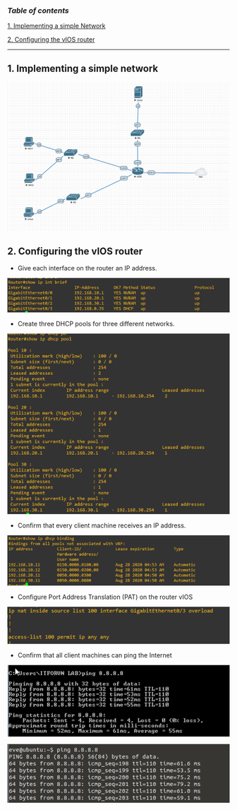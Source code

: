 ### ***Table of contents***

[1. Implementing a simple Network](#1)

[2. Configuring the vIOS router](#2)

---

<a name = '1'></a>
## 1. Implementing a simple network

![](https://github.com/greenarrow2019/Ansible-Network-Automation/blob/master/EVE-NG/images/47.png)

<a name = '2'></a>
## 2. Configuring the vIOS router

- Give each interface on the router an IP address.

![](https://github.com/greenarrow2019/Ansible-Network-Automation/blob/master/EVE-NG/images/48.png)

- Create three DHCP pools for three different networks.

![](https://github.com/greenarrow2019/Ansible-Network-Automation/blob/master/EVE-NG/images/49.png)

- Confirm that every client machine receives an IP address.

![](https://github.com/greenarrow2019/Ansible-Network-Automation/blob/master/EVE-NG/images/50.png)

- Configure Port Address Translation (PAT) on the router vIOS

![](https://github.com/greenarrow2019/Ansible-Network-Automation/blob/master/EVE-NG/images/51.png)

- Confirm that all client machines can ping the Internet

![](https://github.com/greenarrow2019/Ansible-Network-Automation/blob/master/EVE-NG/images/52.png)

![](https://github.com/greenarrow2019/Ansible-Network-Automation/blob/master/EVE-NG/images/53.png)
